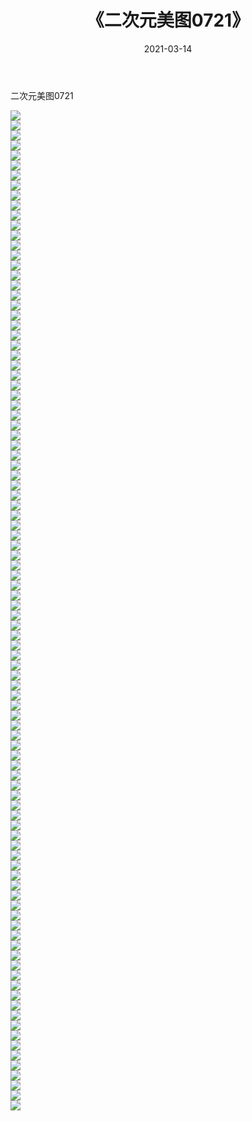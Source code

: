 ﻿---
layout: post
title:  《二次元美图0721》
date:   2021-03-14
img: http://imgx.orgx.ga/二次元/2021/二次元美图0721/000.jpg
categories: [美女, 清纯, 唯美]
---

二次元美图0721

 ![](http://imgx.orgx.ga/二次元/2021/二次元美图0721/001.png) <br>![](http://imgx.orgx.ga/二次元/2021/二次元美图0721/002.png) <br>![](http://imgx.orgx.ga/二次元/2021/二次元美图0721/003.png) <br>![](http://imgx.orgx.ga/二次元/2021/二次元美图0721/004.png) <br>![](http://imgx.orgx.ga/二次元/2021/二次元美图0721/005.png) <br>![](http://imgx.orgx.ga/二次元/2021/二次元美图0721/006.png) <br>![](http://imgx.orgx.ga/二次元/2021/二次元美图0721/007.png) <br>![](http://imgx.orgx.ga/二次元/2021/二次元美图0721/008.png) <br>![](http://imgx.orgx.ga/二次元/2021/二次元美图0721/009.png) <br>![](http://imgx.orgx.ga/二次元/2021/二次元美图0721/010.png) <br>![](http://imgx.orgx.ga/二次元/2021/二次元美图0721/011.png) <br>![](http://imgx.orgx.ga/二次元/2021/二次元美图0721/012.png) <br>![](http://imgx.orgx.ga/二次元/2021/二次元美图0721/013.png) <br>![](http://imgx.orgx.ga/二次元/2021/二次元美图0721/014.png) <br>![](http://imgx.orgx.ga/二次元/2021/二次元美图0721/015.png) <br>![](http://imgx.orgx.ga/二次元/2021/二次元美图0721/016.png) <br>![](http://imgx.orgx.ga/二次元/2021/二次元美图0721/017.png) <br>![](http://imgx.orgx.ga/二次元/2021/二次元美图0721/018.png) <br>![](http://imgx.orgx.ga/二次元/2021/二次元美图0721/019.png) <br>![](http://imgx.orgx.ga/二次元/2021/二次元美图0721/020.png) <br>![](http://imgx.orgx.ga/二次元/2021/二次元美图0721/021.png) <br>![](http://imgx.orgx.ga/二次元/2021/二次元美图0721/022.png) <br>![](http://imgx.orgx.ga/二次元/2021/二次元美图0721/023.png) <br>![](http://imgx.orgx.ga/二次元/2021/二次元美图0721/024.png) <br>![](http://imgx.orgx.ga/二次元/2021/二次元美图0721/025.png) <br>![](http://imgx.orgx.ga/二次元/2021/二次元美图0721/026.png) <br>![](http://imgx.orgx.ga/二次元/2021/二次元美图0721/027.png) <br>![](http://imgx.orgx.ga/二次元/2021/二次元美图0721/028.png) <br>![](http://imgx.orgx.ga/二次元/2021/二次元美图0721/029.png) <br>![](http://imgx.orgx.ga/二次元/2021/二次元美图0721/030.png) <br>![](http://imgx.orgx.ga/二次元/2021/二次元美图0721/031.png) <br>![](http://imgx.orgx.ga/二次元/2021/二次元美图0721/032.png) <br>![](http://imgx.orgx.ga/二次元/2021/二次元美图0721/033.png) <br>![](http://imgx.orgx.ga/二次元/2021/二次元美图0721/034.png) <br>![](http://imgx.orgx.ga/二次元/2021/二次元美图0721/035.png) <br>![](http://imgx.orgx.ga/二次元/2021/二次元美图0721/036.png) <br>![](http://imgx.orgx.ga/二次元/2021/二次元美图0721/037.png) <br>![](http://imgx.orgx.ga/二次元/2021/二次元美图0721/038.png) <br>![](http://imgx.orgx.ga/二次元/2021/二次元美图0721/039.png) <br>![](http://imgx.orgx.ga/二次元/2021/二次元美图0721/040.png) <br>![](http://imgx.orgx.ga/二次元/2021/二次元美图0721/041.png) <br>![](http://imgx.orgx.ga/二次元/2021/二次元美图0721/042.png) <br>![](http://imgx.orgx.ga/二次元/2021/二次元美图0721/043.png) <br>![](http://imgx.orgx.ga/二次元/2021/二次元美图0721/044.png) <br>![](http://imgx.orgx.ga/二次元/2021/二次元美图0721/045.png) <br>![](http://imgx.orgx.ga/二次元/2021/二次元美图0721/046.png) <br>![](http://imgx.orgx.ga/二次元/2021/二次元美图0721/047.png) <br>![](http://imgx.orgx.ga/二次元/2021/二次元美图0721/048.png) <br>![](http://imgx.orgx.ga/二次元/2021/二次元美图0721/049.png) <br>![](http://imgx.orgx.ga/二次元/2021/二次元美图0721/050.png) <br>![](http://imgx.orgx.ga/二次元/2021/二次元美图0721/051.png) <br>![](http://imgx.orgx.ga/二次元/2021/二次元美图0721/052.png) <br>![](http://imgx.orgx.ga/二次元/2021/二次元美图0721/053.png) <br>![](http://imgx.orgx.ga/二次元/2021/二次元美图0721/054.png) <br>![](http://imgx.orgx.ga/二次元/2021/二次元美图0721/055.png) <br>![](http://imgx.orgx.ga/二次元/2021/二次元美图0721/056.png) <br>![](http://imgx.orgx.ga/二次元/2021/二次元美图0721/057.png) <br>![](http://imgx.orgx.ga/二次元/2021/二次元美图0721/058.png) <br>![](http://imgx.orgx.ga/二次元/2021/二次元美图0721/059.png) <br>![](http://imgx.orgx.ga/二次元/2021/二次元美图0721/060.png) <br>![](http://imgx.orgx.ga/二次元/2021/二次元美图0721/061.png) <br>![](http://imgx.orgx.ga/二次元/2021/二次元美图0721/062.png) <br>![](http://imgx.orgx.ga/二次元/2021/二次元美图0721/063.png) <br>![](http://imgx.orgx.ga/二次元/2021/二次元美图0721/064.png) <br>![](http://imgx.orgx.ga/二次元/2021/二次元美图0721/065.png) <br>![](http://imgx.orgx.ga/二次元/2021/二次元美图0721/066.png) <br>![](http://imgx.orgx.ga/二次元/2021/二次元美图0721/067.png) <br>![](http://imgx.orgx.ga/二次元/2021/二次元美图0721/068.png) <br>![](http://imgx.orgx.ga/二次元/2021/二次元美图0721/069.png) <br>![](http://imgx.orgx.ga/二次元/2021/二次元美图0721/070.png) <br>![](http://imgx.orgx.ga/二次元/2021/二次元美图0721/071.png) <br>![](http://imgx.orgx.ga/二次元/2021/二次元美图0721/072.png) <br>![](http://imgx.orgx.ga/二次元/2021/二次元美图0721/073.png) <br>![](http://imgx.orgx.ga/二次元/2021/二次元美图0721/074.png) <br>![](http://imgx.orgx.ga/二次元/2021/二次元美图0721/075.png) <br>![](http://imgx.orgx.ga/二次元/2021/二次元美图0721/076.png) <br>![](http://imgx.orgx.ga/二次元/2021/二次元美图0721/077.png) <br>![](http://imgx.orgx.ga/二次元/2021/二次元美图0721/078.png) <br>![](http://imgx.orgx.ga/二次元/2021/二次元美图0721/079.png) <br>![](http://imgx.orgx.ga/二次元/2021/二次元美图0721/080.png) <br>![](http://imgx.orgx.ga/二次元/2021/二次元美图0721/081.png) <br>![](http://imgx.orgx.ga/二次元/2021/二次元美图0721/082.png) <br>![](http://imgx.orgx.ga/二次元/2021/二次元美图0721/083.png) <br>![](http://imgx.orgx.ga/二次元/2021/二次元美图0721/084.png) <br>![](http://imgx.orgx.ga/二次元/2021/二次元美图0721/085.png) <br>![](http://imgx.orgx.ga/二次元/2021/二次元美图0721/086.png) <br>![](http://imgx.orgx.ga/二次元/2021/二次元美图0721/087.png) <br>![](http://imgx.orgx.ga/二次元/2021/二次元美图0721/088.png) <br>![](http://imgx.orgx.ga/二次元/2021/二次元美图0721/089.png) <br>![](http://imgx.orgx.ga/二次元/2021/二次元美图0721/090.png) <br>![](http://imgx.orgx.ga/二次元/2021/二次元美图0721/091.png) <br>![](http://imgx.orgx.ga/二次元/2021/二次元美图0721/092.png) <br>![](http://imgx.orgx.ga/二次元/2021/二次元美图0721/093.png) <br>![](http://imgx.orgx.ga/二次元/2021/二次元美图0721/094.png) <br>![](http://imgx.orgx.ga/二次元/2021/二次元美图0721/095.png) <br>![](http://imgx.orgx.ga/二次元/2021/二次元美图0721/096.png) <br>![](http://imgx.orgx.ga/二次元/2021/二次元美图0721/097.png) <br>![](http://imgx.orgx.ga/二次元/2021/二次元美图0721/098.png) <br>![](http://imgx.orgx.ga/二次元/2021/二次元美图0721/099.png) <br>![](http://imgx.orgx.ga/二次元/2021/二次元美图0721/100.png) <br>